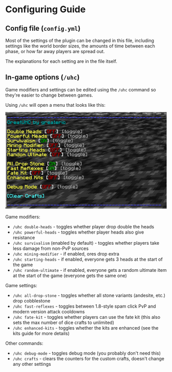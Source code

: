 # Configuring Guide

## Config file (`config.yml`)

Most of the settings of the plugin can be changed in this file,
including settings like the world border sizes, the amounts of time between each phase, or how far away players are spread out.

The explanations for each setting are in the file itself.

## In-game options (`/uhc`)

Game modifiers and settings can be edited using the `/uhc` command so they're easier to change between games.

Using `/uhc` will open a menu that looks like this:

![](assets/uhcPanel.png)

Game modifiers:

- `/uhc double-heads` - toggles whether player drop double the heads
- `/uhc powerful-heads` - toggles whether player heads also give resistance
- `/uhc survivalism` (enabled by default) - toggles whether players take less damage from non-PvP sources
- `/uhc mining-modifier` - if enabled, ores drop extra
- `/uhc starting-heads` - if enabled, everyone gets 3 heads at the start of the game
- `/uhc random-ultimate` - if enabled, everyone gets a random ultimate item at the start of the game (everyone gets the same one)

Game settings:

- `/uhc all-drop-stone` - toggles whether all stone variants (andesite, etc.) drop cobblestone
- `/uhc fast-reflexes` - toggles between 1.8-style spam click PvP and modern version attack cooldowns
- `/uhc fate-kit` - toggles whether players can use the fate kit (this also sets the max number of dice crafts to unlimited)
- `/uhc enhanced-kits` - toggles whether the kits are enhanced (see the kits guide for more details)

Other commands:

- `/uhc debug-mode` - toggles debug mode (you probably don't need this)
- `/uhc crafts` - clears the counters for the custom crafts, doesn't change any other settings
